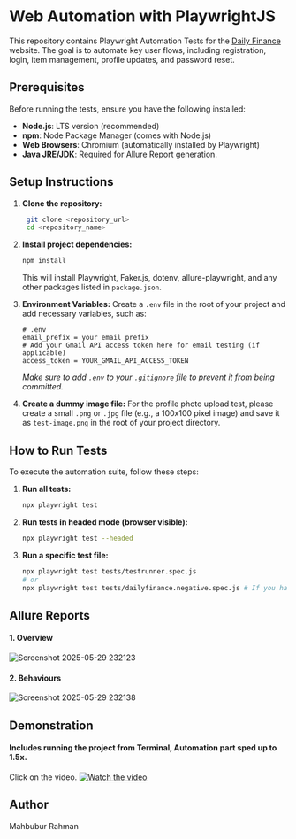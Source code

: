 # Web Automation with PlaywrightJS
This repository contains Playwright Automation Tests for the [Daily Finance](https://dailyfinance.roadtocareer.net/) website. The goal is to automate key user flows, including registration, login, item management, profile updates, and password reset.

## Prerequisites

Before running the tests, ensure you have the following installed:

* **Node.js**: LTS version (recommended)
* **npm**: Node Package Manager (comes with Node.js)
* **Web Browsers**: Chromium (automatically installed by Playwright)
* **Java JRE/JDK**: Required for Allure Report generation.

## Setup Instructions

1.  **Clone the repository:**
    ```bash
     git clone <repository_url>
     cd <repository_name>
    ```

2.  **Install project dependencies:**
    ```bash
    npm install
    ```
    This will install Playwright, Faker.js, dotenv, allure-playwright, and any other packages listed in `package.json`.

3.  **Environment Variables:**
    Create a `.env` file in the root of your project and add necessary variables, such as:
    ```
    # .env
    email_prefix = your email prefix
    # Add your Gmail API access token here for email testing (if applicable)
    access_token = YOUR_GMAIL_API_ACCESS_TOKEN
    ```
    *Make sure to add `.env` to your `.gitignore` file to prevent it from being committed.*

4.  **Create a dummy image file:**
    For the profile photo upload test, please create a small `.png` or `.jpg` file (e.g., a 100x100 pixel image) and save it as `test-image.png` in the root of your project directory.

## How to Run Tests

To execute the automation suite, follow these steps:

1.  **Run all tests:**
    ```bash
    npx playwright test
    ```

2.  **Run tests in headed mode (browser visible):**
    ```bash
    npx playwright test --headed
    ```

3.  **Run a specific test file:**
    ```bash
    npx playwright test tests/testrunner.spec.js
    # or
    npx playwright test tests/dailyfinance.negative.spec.js # If you have a separate negative test file
    ```

## Allure Reports
#### 1. Overview 
![Screenshot 2025-05-29 232123](https://github.com/user-attachments/assets/b8d61ad2-8a8b-48f8-a6f2-a7983f957813)

#### 2. Behaviours 
![Screenshot 2025-05-29 232138](https://github.com/user-attachments/assets/2faed43f-8144-4d52-b62d-5a9f37381c3f)

## Demonstration
#### Includes running the project from Terminal, Automation part sped up to 1.5x.


Click on the video.
[![Watch the video](img.youtube.com/vi/05dDlURsZpw/maxresdefault.jpg)](https://youtu.be/05dDlURsZpw)

##  Author

Mahbubur Rahman
